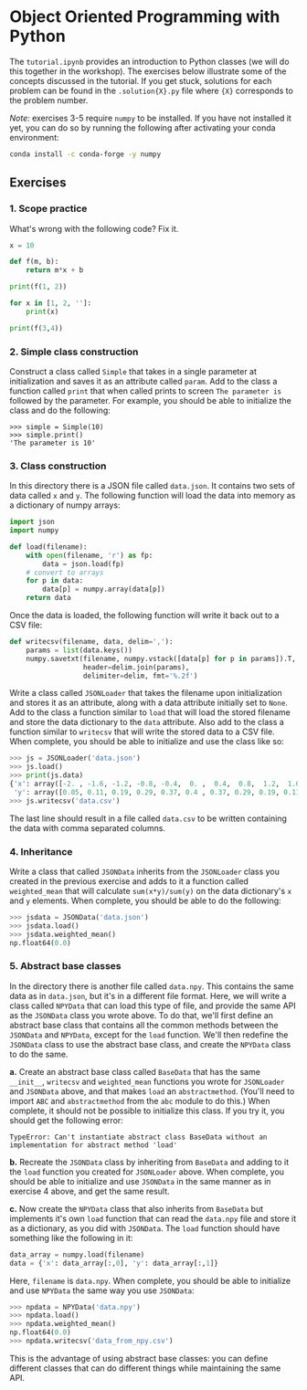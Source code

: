 # Object Oriented Programming with Python

The `tutorial.ipynb` provides an introduction to Python classes (we will do this together in the workshop). The exercises below illustrate some of the concepts discussed in the tutorial. If you get stuck, solutions for each problem can be found in the `.solution{X}.py` file where `{X}` corresponds to the problem number.

*Note:* exercises 3-5 require `numpy` to be installed. If you have not installed it yet, you can do so by running the following after activating your conda environment:

```bash
conda install -c conda-forge -y numpy
```

## Exercises

### 1. Scope practice

What's wrong with the following code? Fix it.

```python
x = 10

def f(m, b):
    return m*x + b

print(f(1, 2))

for x in [1, 2, '']:
    print(x)

print(f(3,4))
```

### 2. Simple class construction

Construct a class called `Simple` that takes in a single parameter at initialization and saves it as an attribute called `param`. Add to the class a function called `print` that when called prints to screen `The parameter is ` followed by the parameter. For example, you should be able to initialize the class and do the following:
```
>>> simple = Simple(10)
>>> simple.print()
'The parameter is 10'
```

### 3. Class construction

In this directory there is a JSON file called `data.json`. It contains two sets of data called `x` and `y`. The following function will load the data into memory as a dictionary of numpy arrays:
```python
import json
import numpy

def load(filename):
    with open(filename, 'r') as fp:
        data = json.load(fp)
    # convert to arrays
    for p in data:
        data[p] = numpy.array(data[p])
    return data
```

Once the data is loaded, the following function will write it back out to a CSV file:
```python
def writecsv(filename, data, delim=','):
    params = list(data.keys())
    numpy.savetxt(filename, numpy.vstack([data[p] for p in params]).T,
                  header=delim.join(params),
                  delimiter=delim, fmt='%.2f') 
```

Write a class called `JSONLoader` that takes the filename upon initialization and stores it as an attribute, along with a data attribute initially set to `None`. Add to the class a function similar to `load` that will load the stored filename and store the data dictionary to the `data` attribute. Also add to the class a function similar to `writecsv` that will write the stored data to a CSV file. When complete, you should be able to initialize and use the class like so:

```python
>>> js = JSONLoader('data.json')
>>> js.load()
>>> print(js.data)
{'x': array([-2. , -1.6, -1.2, -0.8, -0.4,  0. ,  0.4,  0.8,  1.2,  1.6,  2. ]),
 'y': array([0.05, 0.11, 0.19, 0.29, 0.37, 0.4 , 0.37, 0.29, 0.19, 0.11, 0.05])}
>>> js.writecsv('data.csv')
```
The last line should result in a file called `data.csv` to be written containing the data with comma separated columns.

### 4. Inheritance

Write a class that called `JSONData` inherits from the `JSONLoader` class you created in the previous exercise and adds to it a function called `weighted_mean` that will calculate `sum(x*y)/sum(y)` on the data dictionary's `x` and `y` elements. When complete, you should be able to do the following:
```python
>>> jsdata = JSONData('data.json')
>>> jsdata.load()
>>> jsdata.weighted_mean()
np.float64(0.0)
```

### 5. Abstract base classes

In the directory there is another file called `data.npy`. This contains the same data as in `data.json`, but it's in a different file format. Here, we will write a class called `NPYData` that can load this type of file, and provide the same API as the `JSONData` class you wrote above. To do that, we'll first define an abstract base class that contains all the common methods between the `JSONData` and `NPYData`, except for the `load` function. We'll then redefine the `JSONData` class to use the abstract base class, and create the `NPYData` class to do the same.

**a.** Create an abstract base class called `BaseData` that has the same `__init__`, `writecsv` and `weighted_mean` functions you wrote for `JSONLoader` and `JSONData` above, and that makes `load` an `abstractmethod`. (You'll need to import `ABC` and `abstractmethod` from the `abc` module to do this.) When complete, it should not be possible to initialize this class. If you try it, you should get the following error:
```
TypeError: Can't instantiate abstract class BaseData without an implementation for abstract method 'load'
```

**b.** Recreate the `JSONData` class by inheriting from `BaseData` and adding to it the `load` function you created for `JSONLoader` above. When complete, you should be able to initialize and use `JSONData` in the same manner as in exercise 4 above, and get the same result.

**c.** Now create the `NPYData` class that also inherits from `BaseData` but implements it's own `load` function that can read the `data.npy` file and store it as a dictionary, as you did with `JSONData`. The `load` function should have something like the following in it:
```python
data_array = numpy.load(filename)
data = {'x': data_array[:,0], 'y': data_array[:,1]}
```
Here, `filename` is `data.npy`. When complete, you should be able to initialize and use `NPYData` the same way you use `JSONData`:
```python
>>> npdata = NPYData('data.npy')
>>> npdata.load()
>>> npdata.weighted_mean()
np.float64(0.0)
>>> npdata.writecsv('data_from_npy.csv')
```
This is the advantage of using abstract base classes: you can define different classes that can do different things while maintaining the same API.
